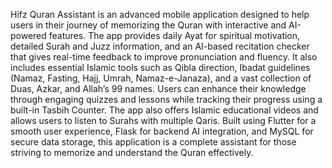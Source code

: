 Hifz Quran Assistant is an advanced mobile application designed to help users in their journey of memorizing the Quran with interactive and AI-powered features. The app provides daily Ayat for spiritual motivation, detailed Surah and Juzz information, and an AI-based recitation checker that gives real-time feedback to improve pronunciation and fluency. It also includes essential Islamic tools such as Qibla direction, Ibadat guidelines (Namaz, Fasting, Hajj, Umrah, Namaz-e-Janaza), and a vast collection of Duas, Azkar, and Allah’s 99 names. Users can enhance their knowledge through engaging quizzes and lessons while tracking their progress using a built-in Tasbih Counter. The app also offers Islamic educational videos and allows users to listen to Surahs with multiple Qaris. Built using Flutter for a smooth user experience, Flask for backend AI integration, and MySQL for secure data storage, this application is a complete assistant for those striving to memorize and understand the Quran effectively.
